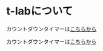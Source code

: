 # t-labについて

カウントダウンタイマーは[こちらから](https://t-lab-informal.github.io/CountDownTimer/)

カウントダウンタイマーは[こちらから](https://t-lab-informal.github.io/CountDownTimer.html)


<html>
  <head>
    <script typt='text/javascript' src='./countdown.js'>
  </head>
  <body>
    <div class="first-timer" id="first-timer">
      <h2>修士論文提出まで残り...</h2>
      <h1><div class="count-down-timer1" id="count_down_timer1"></div></h1>
    </div>
    <div class="secound-timer" id="secound-timer">
      <h2>卒業論文提出まで残り...</h2>
      <h1><div class="count-down-timer2" id="count_down_timer2"></div></h1>
    </div>
  </body>
</html>

